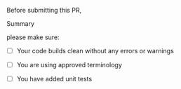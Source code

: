  
Before submitting this PR, 

Summary

please make sure:

- [ ] Your code builds clean without any errors or warnings
- [ ] You are using approved terminology
- [ ] You have added unit tests

